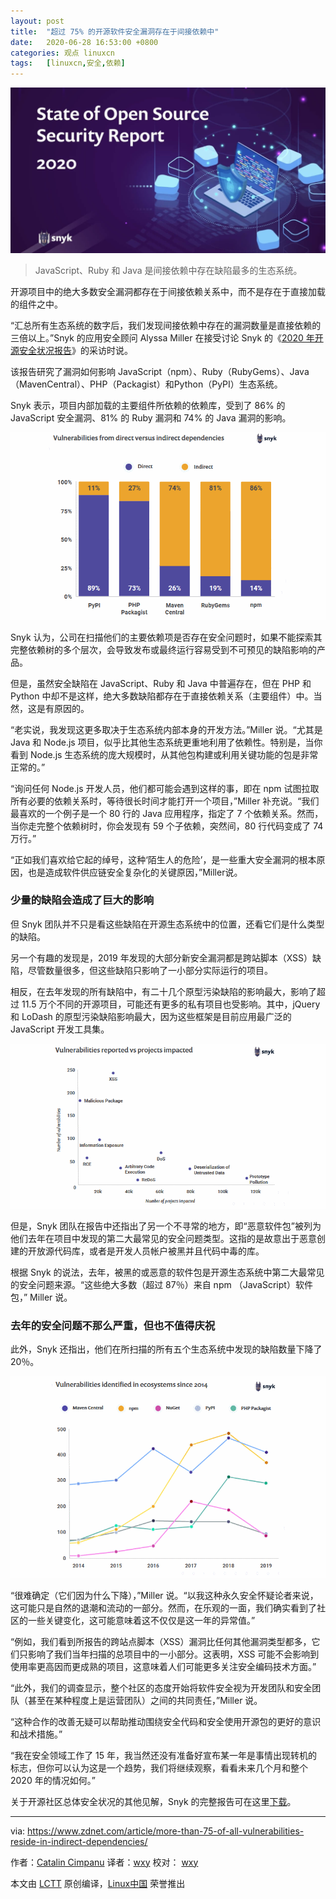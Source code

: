 ```yaml
---
layout: post
title:	"超过 75% 的开源软件安全漏洞存在于间接依赖中"
date:	2020-06-28 16:53:00 +0800 
categories:	观点 linuxcn 
tags:	[linuxcn,安全,依赖]
---
```



![](/Asserts/Images/album/202006/28/165317r44qjqqpk4k2x4zh.jpg)



> 
> JavaScript、Ruby 和 Java 是间接依赖中存在缺陷最多的生态系统。
> 
> 
> 


开源项目中的绝大多数安全漏洞都存在于间接依赖关系中，而不是存在于直接加载的组件之中。


“汇总所有生态系统的数字后，我们发现间接依赖中存在的漏洞数量是直接依赖的三倍以上。”Snyk 的应用安全顾问 Alyssa Miller 在接受讨论 Snyk 的《[2020 年开源安全状况报告](https://info.snyk.io/sooss-report-2020)》的采访时说。


该报告研究了漏洞如何影响 JavaScript（npm）、Ruby（RubyGems）、Java（MavenCentral）、PHP（Packagist）和Python（PyPI）生态系统。


Snyk 表示，项目内部加载的主要组件所依赖的依赖库，受到了 86% 的 JavaScript 安全漏洞、81% 的 Ruby 漏洞和 74% 的 Java 漏洞的影响。


![](/Asserts/Images/album/202006/28/165333hycl1bgttlca5cya.png)


Snyk 认为，公司在扫描他们的主要依赖项是否存在安全问题时，如果不能探索其完整依赖树的多个层次，会导致发布或最终运行容易受到不可预见的缺陷影响的产品。


但是，虽然安全缺陷在 JavaScript、Ruby 和 Java 中普遍存在，但在 PHP 和 Python 中却不是这样，绝大多数缺陷都存在于直接依赖关系（主要组件）中。当然，这是有原因的。


“老实说，我发现这更多取决于生态系统内部本身的开发方法。”Miller 说。“尤其是 Java 和 Node.js 项目，似乎比其他生态系统更重地利用了依赖性。特别是，当你看到 Node.js 生态系统的庞大规模时，从其他包构建或利用关键功能的包是非常正常的。”


“询问任何 Node.js 开发人员，他们都可能会遇到这样的事，即在 npm 试图拉取所有必要的依赖关系时，等待很长时间才能打开一个项目，”Miller 补充说。“我们最喜欢的一个例子是一个 80 行的 Java 应用程序，指定了 7 个依赖关系。然而，当你走完整个依赖树时，你会发现有 59 个子依赖，突然间，80 行代码变成了 74 万行。”


“正如我们喜欢给它起的绰号，这种‘陌生人的危险’，是一些重大安全漏洞的根本原因，也是造成软件供应链安全复杂化的关键原因，”Miller说。


### 少量的缺陷会造成了巨大的影响


但 Snyk 团队并不只是看这些缺陷在开源生态系统中的位置，还看它们是什么类型的缺陷。


另一个有趣的发现是，2019 年发现的大部分新安全漏洞都是跨站脚本（XSS）缺陷，尽管数量很多，但这些缺陷只影响了一小部分实际运行的项目。


相反，在去年发现的所有缺陷中，有二十几个原型污染缺陷的影响最大，影响了超过 11.5 万个不同的开源项目，可能还有更多的私有项目也受影响。其中，jQuery 和 LoDash 的原型污染缺陷影响最大，因为这些框架是目前应用最广泛的 JavaScript 开发工具集。


![](/Asserts/Images/album/202006/28/165334tu6imq8mimm1ufbb.png)


但是，Snyk 团队在报告中还指出了另一个不寻常的地方，即“恶意软件包”被列为他们去年在项目中发现的第二大最常见的安全问题类型。这指的是故意出于恶意创建的开放源代码库，或者是开发人员帐户被黑并且代码中毒的库。


根据 Snyk 的说法，去年，被黑的或恶意的软件包是开源生态系统中第二大最常见的安全问题来源。“这些绝大多数（超过 87％）来自 npm （JavaScript）软件包，” Miller 说。


### 去年的安全问题不那么严重，但也不值得庆祝


此外，Snyk 还指出，他们在所扫描的所有五个生态系统中发现的缺陷数量下降了 20％。


![](/Asserts/Images/album/202006/28/165336stwwce5wh47ceu5u.png)


“很难确定（它们因为什么下降），”Miller 说。“以我这种永久安全怀疑论者来说，这可能只是自然的退潮和流动的一部分。然而，在乐观的一面，我们确实看到了社区的一些关键变化，这可能意味着这不仅仅是这一年的异常值。”


“例如，我们看到所报告的跨站点脚本（XSS）漏洞比任何其他漏洞类型都多，它们只影响了我们当年扫描的总项目中的一小部分。这表明，XSS 可能不会影响到使用率更高因而更成熟的项目，这意味着人们可能更多关注安全编码技术方面。”


“此外，我们的调查显示，整个社区的态度开始将软件安全视为开发团队和安全团队（甚至在某种程度上是运营团队）之间的共同责任，”Miller 说。


“这种合作的改善无疑可以帮助推动围绕安全代码和安全使用开源包的更好的意识和战术措施。”


“我在安全领域工作了 15 年，我当然还没有准备好宣布某一年是事情出现转机的标志，但你可以认为这是一个趋势，我们将继续观察，看看未来几个月和整个 2020 年的情况如何。”


关于开源社区总体安全状况的其他见解，Snyk 的完整报告可在这里[下载](https://info.snyk.io/sooss-report-2020)。




---


via: <https://www.zdnet.com/article/more-than-75-of-all-vulnerabilities-reside-in-indirect-dependencies/>


作者：[Catalin Cimpanu](https://www.zdnet.com/meet-the-team/us/catalin.cimpanu/) 译者：[wxy](https://github.com/wxy) 校对： [wxy](https://github.com/wxy)


本文由 [LCTT](https://github.com/LCTT/TranslateProject) 原创编译，[Linux中国](/article-12361-1.html) 荣誉推出
